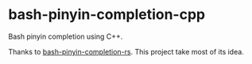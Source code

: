 # bash-pinyin-completion-cpp

Bash pinyin completion using C++.

Thanks to [bash-pinyin-completion-rs](https://github.com/AOSC-Dev/bash-pinyin-completion-rs). This project take most of its idea.
